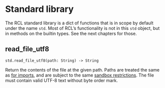 # Standard library

The <abbr>RCL</abbr> standard library is a dict of functions that is in scope by
default under the name `std`. Most of <abbr>RCL</abbr>’s functionality is not in
this `std` object, but in methods on the builtin types. See the next chapters
for those.

## read_file_utf8

    std.read_file_utf8(path: String) -> String

Return the contents of the file at the given path. Paths are treated the same
as [for imports](imports.md#import-location), and are subject to the same
[sandbox restrictions](rcl_evaluate.md#-sandbox-mode). The file must contain
valid <abbr>UTF-8</abbr> text without byte order mark.
